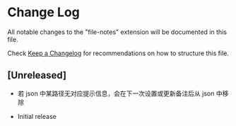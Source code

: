 # Change Log

All notable changes to the "file-notes" extension will be documented in this file.

Check [Keep a Changelog](http://keepachangelog.com/) for recommendations on how to structure this file.

## [Unreleased]

- 若 json 中某路径无对应提示信息，会在下一次设置或更新备注后从 json 中移除

- Initial release